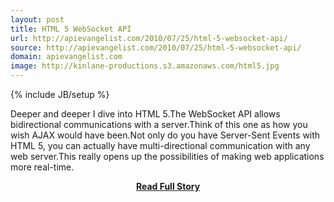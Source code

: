 ```yaml
---
layout: post
title: HTML 5 WebSocket API
url: http://apievangelist.com/2010/07/25/html-5-websocket-api/
source: http://apievangelist.com/2010/07/25/html-5-websocket-api/
domain: apievangelist.com
image: http://kinlane-productions.s3.amazonaws.com/html5.jpg
---
```

{% include JB/setup %}<p>Deeper and deeper I dive into HTML 5.The WebSocket API allows bidirectional   communications with a server.Think of this one as how you wish AJAX would have been.Not only do you have Server-Sent Events with HTML 5, you can actually have multi-directional communication with any web server.This really opens up the possibilities of making web applications more real-time.</p>
<center><p><a href="http://apievangelist.com/2010/07/25/html-5-websocket-api/" style='padding:25px; font-sze:18px; font-weight: bold;'>Read Full Story</a></p></center>
